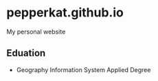 # pepperkat.github.io
My personal website

## Eduation

- Geography Information System Applied Degree
